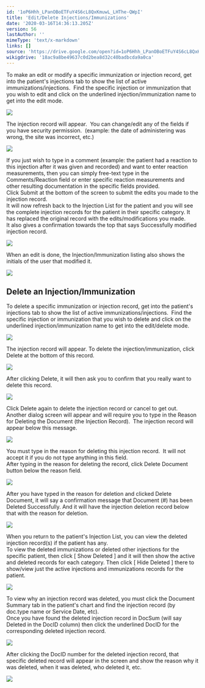 ```yaml
---
id: '1oP6Hhh_LPanOBoETFuY4S6cL8QxKmuwL_LHThe-QWpI'
title: 'Edit/Delete Injections/Immunizations'
date: '2020-03-16T14:36:13.205Z'
version: 56
lastAuthor: ''
mimeType: 'text/x-markdown'
links: []
source: 'https://drive.google.com/open?id=1oP6Hhh_LPanOBoETFuY4S6cL8QxKmuwL_LHThe-QWpI'
wikigdrive: '18ac9a8be49637c0d2bea8d32c40badbcda9a0ca'
---
```

To make an edit or modify a specific immunization or injection record, get into the patient's injections tab to show the list of active immunizations/injections.  Find the specific injection or immunization that you wish to edit and click on the underlined injection/immunization name to get into the edit mode.


![](../edit-delete-injections-immunizations.assets/0c78e3963ebcd71ed59616fbf9a4bcd5.png)


The injection record will appear.  You can change/edit any of the fields if you have security permission.  (example: the date of administering was wrong, the site was incorrect, etc.)


![](../edit-delete-injections-immunizations.assets/d839f6f601abbcc95edd837aa177b498.png)


If you just wish to type in a comment (example: the patient had a reaction to this injection after it was given and recorded) and want to enter reaction measurements, then you can simply free-text type in the Comments/Reaction field or enter specific reaction measurements and other resulting documentation in the specific fields provided.  
Click Submit at the bottom of the screen to submit the edits you made to the injection record.  
It will now refresh back to the Injection List for the patient and you will see the complete injection records for the patient in their specific category. It has replaced the original record with the edits/modifications you made.  
It also gives a confirmation towards the top that says Successfully modified injection record.


![](../edit-delete-injections-immunizations.assets/629c352e54dd4a095cb5ad3c654ecfc2.png)


When an edit is done, the Injection/Immunization listing also shows the initials of the user that modified it.


![](../edit-delete-injections-immunizations.assets/081ab2e5089fc41d9f4e4caa66739e52.png)



## **Delete an Injection/Immunization**

To delete a specific immunization or injection record, get into the patient's injections tab to show the list of active immunizations/injections.  Find the specific injection or immunization that you wish to delete and click on the underlined injection/immunization name to get into the edit/delete mode.


![](../edit-delete-injections-immunizations.assets/a0007853184e801777565440e0ed5007.png)

The injection record will appear. To delete the injection/immunization, click Delete at the bottom of this record.


![](../edit-delete-injections-immunizations.assets/3289d33fab5a17cde86328df6e2f1a09.png)


After clicking Delete, it will then ask you to confirm that you really want to delete this record.


![](../edit-delete-injections-immunizations.assets/29068a6355c69384a6feedda487ae3d4.png)


Click Delete again to delete the injection record or cancel to get out.  
Another dialog screen will appear and will require you to type in the Reason for Deleting the Document (the Injection Record).  The injection record will appear below this message.


![](../edit-delete-injections-immunizations.assets/df24a6c80f960166e8f8684402492895.png)


You must type in the reason for deleting this injection record.  It will not accept it if you do not type anything in this field.  
After typing in the reason for deleting the record, click Delete Document button below the reason field.

![](../edit-delete-injections-immunizations.assets/a0284197983333874df86f2f0187bfbe.png)

After you have typed in the reason for deletion and clicked Delete Document, it will say a confirmation message that Document (#) has been Deleted Successfully. And it will have the injection deletion record below that with the reason for deletion.


![](../edit-delete-injections-immunizations.assets/7f9eb114235312d82ab159bb22306b0b.png)


When you return to the patient's Injection List, you can view the deleted injection record(s) if the patient has any.  
To view the deleted immunizations or deleted other injections for the specific patient, then click [ Show Deleted ] and it will then show the active and deleted records for each category. Then click [ Hide Deleted ] there to show/view just the active injections and immunizations records for the patient.


![](../edit-delete-injections-immunizations.assets/015cd8ef97fd7ec9d356c6cc360eabb1.png)


To view why an injection record was deleted, you must click the Document Summary tab in the patient's chart and find the injection record (by doc.type name or Service Date, etc).  
Once you have found the deleted injection record in DocSum (will say Deleted in the DocID column) then click the underlined DocID for the corresponding deleted injection record.


![](../edit-delete-injections-immunizations.assets/c2931daee6f944091ff3f6b12738716b.png)


After clicking the DocID number for the deleted injection record, that specific deleted record will appear in the screen and show the reason why it was deleted, when it was deleted, who deleted it, etc.


![](../edit-delete-injections-immunizations.assets/7f9eb114235312d82ab159bb22306b0b.png)


